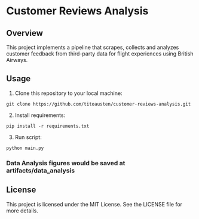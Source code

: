 # Customer Reviews Analysis

## Overview

This project implements a pipeline that scrapes, collects and analyzes customer feedback from third-party data for flight experiences using British Airways.

## Usage
1. Clone this repository to your local machine:
```
git clone https://github.com/titoausten/customer-reviews-analysis.git
```

2. Install requirements:
```
pip install -r requirements.txt

```

3. Run script:
```
python main.py
```

### Data Analysis figures would be saved at artifacts/data_analysis

## License
This project is licensed under the MIT License. See the LICENSE file for more details.
